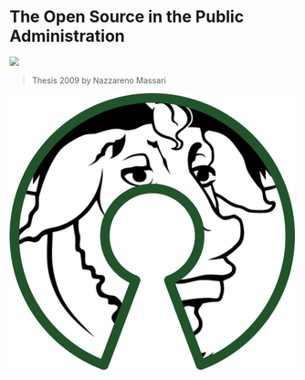 # The Open Source in the Public Administration

[![](https://img.shields.io/badge/Donations-tallycoin-blue.svg)](https://tallyco.in/s/8mkxz1/)

> Thesis 2009 by Nazzareno Massari

![](/assets/500px-free_software_and_open_source_software_composite_logo.svg.png)




